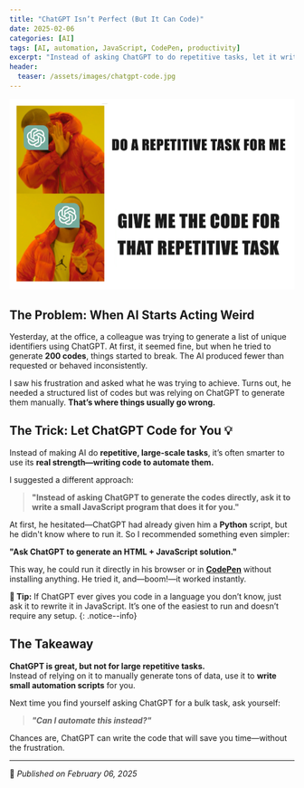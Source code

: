 ```yaml
---
title: "ChatGPT Isn’t Perfect (But It Can Code)"
date: 2025-02-06
categories: [AI]
tags: [AI, automation, JavaScript, CodePen, productivity]
excerpt: "Instead of asking ChatGPT to do repetitive tasks, let it write code for you. A simple trick that saves time and frustration."
header: 
  teaser: /assets/images/chatgpt-code.jpg
---
```

![ChatGPT Code Trick](/assets/images/chatgpt-code.jpg)

## The Problem: When AI Starts Acting Weird  

Yesterday, at the office, a colleague was trying to generate a list of unique identifiers using ChatGPT. At first, it seemed fine, but when he tried to generate **200 codes**, things started to break. The AI produced fewer than requested or behaved inconsistently.  

I saw his frustration and asked what he was trying to achieve. Turns out, he needed a structured list of codes but was relying on ChatGPT to generate them manually. **That’s where things usually go wrong.**  

## The Trick: Let ChatGPT Code for You 💡  

Instead of making AI do **repetitive, large-scale tasks**, it’s often smarter to use its **real strength—writing code to automate them.**  

I suggested a different approach:  

> **"Instead of asking ChatGPT to generate the codes directly, ask it to write a small JavaScript program that does it for you."**  

At first, he hesitated—ChatGPT had already given him a **Python** script, but he didn't know where to run it. So I recommended something even simpler:  

**"Ask ChatGPT to generate an HTML + JavaScript solution."**  

This way, he could run it directly in his browser or in [**CodePen**](https://codepen.io/) without installing anything. He tried it, and—boom!—it worked instantly.  


**📝 Tip:** If ChatGPT ever gives you code in a language you don’t know, just ask it to rewrite it in JavaScript. It’s one of the easiest to run and doesn’t require any setup.
{: .notice--info}


## The Takeaway  

**ChatGPT is great, but not for large repetitive tasks.**  
Instead of relying on it to manually generate tons of data, use it to **write small automation scripts** for you.  

Next time you find yourself asking ChatGPT for a bulk task, ask yourself:  

> _**"Can I automate this instead?"**_  

Chances are, ChatGPT can write the code that will save you time—without the frustration.  


---




📅 *Published on February 06, 2025*
